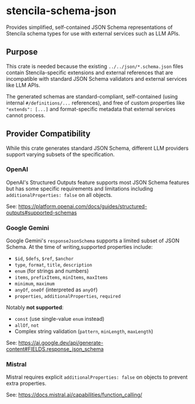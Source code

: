 # stencila-schema-json

Provides simplified, self-contained JSON Schema representations of Stencila schema types for use with external services such as LLM APIs.

## Purpose

This crate is needed because the existing `../../json/*.schema.json` files contain Stencila-specific extensions and external references that are incompatible with standard JSON Schema validators and external services like LLM APIs.

The generated schemas are standard-compliant, self-contained (using internal `#/definitions/...` references), and free of custom properties like `"extends": [...]` and format-specific metadata that external services cannot process.

## Provider Compatibility

While this crate generates standard JSON Schema, different LLM providers support varying subsets of the specification.

### OpenAI

OpenAI's Structured Outputs feature supports most JSON Schema features but has some specific requirements and limitations including `additionalProperties: false` on all objects.

See: https://platform.openai.com/docs/guides/structured-outputs#supported-schemas

### Google Gemini

Google Gemini's `responseJsonSchema` supports a limited subset of JSON Schema. At the time of writing,supported properties include:

- `$id`, `$defs`, `$ref`, `$anchor`
- `type`, `format`, `title`, `description`
- `enum` (for strings and numbers)
- `items`, `prefixItems`, `minItems`, `maxItems`
- `minimum`, `maximum`
- `anyOf`, `oneOf` (interpreted as `anyOf`)
- `properties`, `additionalProperties`, `required`

Notably **not supported**:

- `const` (use single-value `enum` instead)
- `allOf`, `not`
- Complex string validation (`pattern`, `minLength`, `maxLength`)

See: https://ai.google.dev/api/generate-content#FIELDS.response_json_schema

### Mistral

Mistral requires explicit `additionalProperties: false` on objects to prevent extra properties.

See: https://docs.mistral.ai/capabilities/function_calling/
